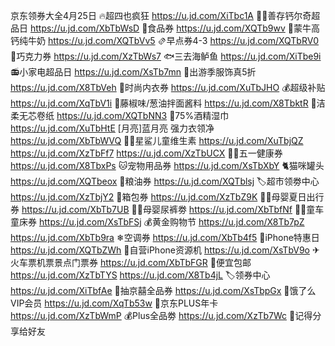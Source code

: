 京东领券大全4月25日
🔥超四也疯狂
https://u.jd.com/XiTbc1A 
🏃🏻善存钙尔奇超品日
https://u.jd.com/XbTbWsD
🌯食品券
https://u.jd.com/XQTb9wv
🐄蒙牛高钙纯牛奶
https://u.jd.com/XQTbVv5
🫔早点券4-3
https://u.jd.com/XQTbRV0
🍫巧克力券
https://u.jd.com/XzTbWs7
🐟三去海鲈鱼
https://u.jd.com/XiTbe9i
📻小家电超品日
https://u.jd.com/XsTb7mn
👚出游季服饰真5折
https://u.jd.com/X8TbVeh
👙时尚内衣券
https://u.jd.com/XuTbJHO
💰超级补贴
https://u.jd.com/XqTbV1i
🍝藤椒味/葱油拌面酱料
https://u.jd.com/X8TbktR
🧻洁柔无芯卷纸
https://u.jd.com/XQTbNN3
🧻75%酒精湿巾
https://u.jd.com/XuTbHtE
[月亮]蓝月亮 强力衣领净
https://u.jd.com/XbTbWVQ
👶🏻星鲨儿童维生素
https://u.jd.com/XuTbjQZ
https://u.jd.com/XzTbFf7
https://u.jd.com/XzTbUCX
🏃🏻五一健康券
https://u.jd.com/X8TbxPs
🐱宠物用品券
https://u.jd.com/XsTbXbY
🐈猫咪罐头
https://u.jd.com/XQTbeox
🍚粮油券
https://u.jd.com/XQTblsj
🏷超市领劵中心
https://u.jd.com/XzTbjY2
🧳箱包券
https://u.jd.com/XzTbZ9K 
👶🏻母婴夏日出行券
https://u.jd.com/XbTb7UB
👶🏻母婴尿裤劵
https://u.jd.com/XbTbfNf
👶🏻童车童床券
https://u.jd.com/XsTbFSj
💰黄金购物节
https://u.jd.com/X8Tb7pZ
https://u.jd.com/XbTb9ra
❄空调券
https://u.jd.com/XbTb4f5
📱iPhone特惠日
https://u.jd.com/XQTbZWh 
📱自营iPhone资源机
https://u.jd.com/XsTbV9o
✈火车票机票景点门票券
https://u.jd.com/XbTbFGR
🚚便宜包邮
https://u.jd.com/XzTbTYS
https://u.jd.com/X8Tb4jL
🏷领券中心
https://u.jd.com/XiTbfAe
🎲抽京囍全品券
https://u.jd.com/XsTbpGx
🛵饿了么VIP会员
https://u.jd.com/XqTb53w
👑京东PLUS年卡
https://u.jd.com/XzTbWmP
💰Plus全品劵
https://u.jd.com/XzTb7Wc
🤩记得分享给好友